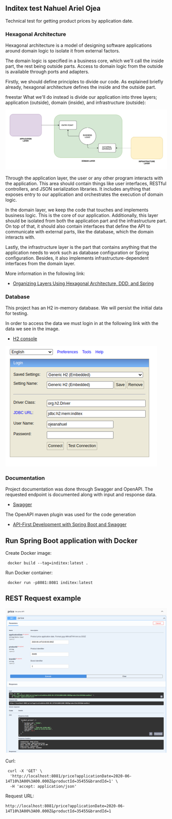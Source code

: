 ## Inditex test Nahuel Ariel Ojea

Technical test for getting product prices by application date.

### Hexagonal Architecture

Hexagonal architecture is a model of designing software applications around domain logic to isolate it from external factors.

The domain logic is specified in a business core, which we'll call the inside part, the rest being outside parts. Access to domain logic from the outside is available through ports and adapters.

Firstly, we should define principles to divide our code. As explained briefly already, hexagonal architecture defines the inside and the outside part.


freestar
What we'll do instead is divide our application into three layers; application (outside), domain (inside), and infrastructure (outside):

![img.png](src/main/resources/img.png)

Through the application layer, the user or any other program interacts with the application. This area should contain things like user interfaces, RESTful controllers, and JSON serialization libraries. It includes anything that exposes entry to our application and orchestrates the execution of domain logic.

In the domain layer, we keep the code that touches and implements business logic. This is the core of our application. Additionally, this layer should be isolated from both the application part and the infrastructure part. On top of that, it should also contain interfaces that define the API to communicate with external parts, like the database, which the domain interacts with.

Lastly, the infrastructure layer is the part that contains anything that the application needs to work such as database configuration or Spring configuration. Besides, it also implements infrastructure-dependent interfaces from the domain layer.

More information in the following link:

- [Organizing Layers Using Hexagonal Architecture, DDD, and Spring](https://www.baeldung.com/hexagonal-architecture-ddd-spring)

### Database

This project has an H2 in-memory database. We will persist the initial data for testing.

In order to access the data we must login in at the following link with the data we see in the image.

- [H2 console](http://localhost:8081/h2-console)


![h2db.png](src/main/resources/h2db.png)

### Documentation

Project documentation was done through Swagger and OpenAPI. The requested endpoint is documented along with input and response data. 

- [Swagger](http://localhost:8081/swagger-ui/index.html)

The OpenAPI maven plugin was used for the code generation

- [API-First Development with Spring Boot and Swagger](https://reflectoring.io/spring-boot-openapi/)


## Run Spring Boot application with Docker

Create Docker image:
```
 docker build --tag=inditex:latest .
```

Run Docker container:

```
 docker run -p8081:8081 inditex:latest
```

## REST Request example

![Example.png](src/main/resources/Example.png)

Curl:
```
 curl -X 'GET' \
  'http://localhost:8081/price?applicationDate=2020-06-14T10%3A00%3A00.000Z&productId=35455&brandId=1' \
  -H 'accept: application/json'
```

Request URL:
```
http://localhost:8081/price?applicationDate=2020-06-14T10%3A00%3A00.000Z&productId=35455&brandId=1
```